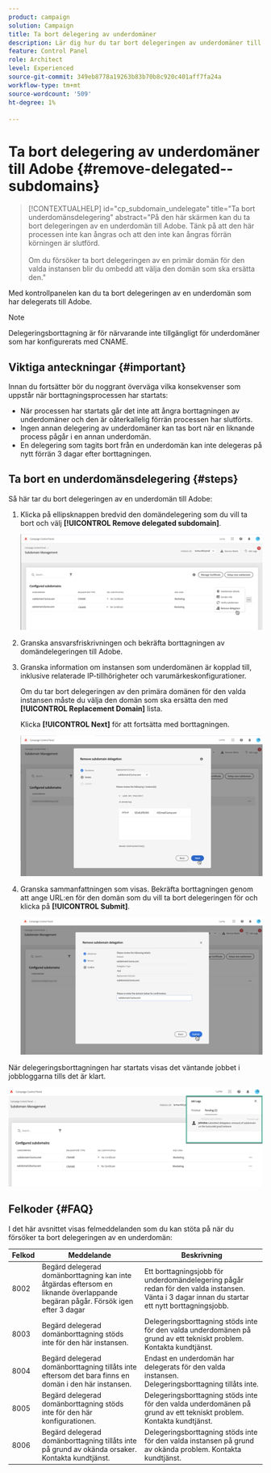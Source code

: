 ```yaml
---
product: campaign
solution: Campaign
title: Ta bort delegering av underdomäner
description: Lär dig hur du tar bort delegeringen av underdomäner till Adobe.
feature: Control Panel
role: Architect
level: Experienced
source-git-commit: 349eb8778a19263b83b70b8c920c401aff7fa24a
workflow-type: tm+mt
source-wordcount: '509'
ht-degree: 1%

---
```


# Ta bort delegering av underdomäner till Adobe {#remove-delegated--subdomains}

>[!CONTEXTUALHELP]
>id="cp_subdomain_undelegate"
>title="Ta bort underdomänsdelegering"
>abstract="På den här skärmen kan du ta bort delegeringen av en underdomän till Adobe. Tänk på att den här processen inte kan ångras och att den inte kan ångras förrän körningen är slutförd.<br><br>Om du försöker ta bort delegeringen av en primär domän för den valda instansen blir du ombedd att välja den domän som ska ersätta den."

Med kontrollpanelen kan du ta bort delegeringen av en underdomän som har delegerats till Adobe.

>[!NOTE]
>
>Delegeringsborttagning är för närvarande inte tillgängligt för underdomäner som har konfigurerats med CNAME.

## Viktiga anteckningar {#important}

Innan du fortsätter bör du noggrant överväga vilka konsekvenser som uppstår när borttagningsprocessen har startats:

* När processen har startats går det inte att ångra borttagningen av underdomäner och den är oåterkallelig förrän processen har slutförts.
* Ingen annan delegering av underdomäner kan tas bort när en liknande process pågår i en annan underdomän.
* En delegering som tagits bort från en underdomän kan inte delegeras på nytt förrän 3 dagar efter borttagningen.

## Ta bort en underdomänsdelegering {#steps}

Så här tar du bort delegeringen av en underdomän till Adobe:

1. Klicka på ellipsknappen bredvid den domändelegering som du vill ta bort och välj **[!UICONTROL Remove delegated subdomain]**.

   ![](assets/undelegate-subdomain.png)

1. Granska ansvarsfriskrivningen och bekräfta borttagningen av domändelegeringen till Adobe.

1. Granska information om instansen som underdomänen är kopplad till, inklusive relaterade IP-tillhörigheter och varumärkeskonfigurationer.

   Om du tar bort delegeringen av den primära domänen för den valda instansen måste du välja den domän som ska ersätta den med **[!UICONTROL Replacement Domain]** lista.

   Klicka **[!UICONTROL Next]** för att fortsätta med borttagningen.

   ![](assets/undelegate-subdomain-details.png)

1. Granska sammanfattningen som visas. Bekräfta borttagningen genom att ange URL:en för den domän som du vill ta bort delegeringen för och klicka på **[!UICONTROL Submit]**.

   ![](assets/undelegate-submit.png)

När delegeringsborttagningen har startats visas det väntande jobbet i jobbloggarna tills det är klart.

![](assets/undelegate-job.png)

## Felkoder {#FAQ}

I det här avsnittet visas felmeddelanden som du kan stöta på när du försöker ta bort delegeringen av en underdomän:

| Felkod | Meddelande | Beskrivning |
|  ---  |  ---  |  ---  |
| 8002 | Begärd delegerad domänborttagning kan inte åtgärdas eftersom en liknande överlappande begäran pågår. Försök igen efter 3 dagar | Ett borttagningsjobb för underdomändelegering pågår redan för den valda instansen. Vänta i 3 dagar innan du startar ett nytt borttagningsjobb. |
| 8003 | Begärd delegerad domänborttagning stöds inte för den här instansen. | Delegeringsborttagning stöds inte för den valda underdomänen på grund av ett tekniskt problem. Kontakta kundtjänst. |
| 8004 | Begärd delegerad domänborttagning tillåts inte eftersom det bara finns en domän i den här instansen. | Endast en underdomän har delegerats för den valda instansen. Delegeringsborttagning tillåts inte. |
| 8005 | Begärd delegerad domänborttagning stöds inte för den här konfigurationen. | Delegeringsborttagning stöds inte för den valda underdomänen på grund av ett tekniskt problem. Kontakta kundtjänst. |
| 8006 | Begärd delegerad domänborttagning tillåts inte på grund av okända orsaker. Kontakta kundtjänst. | Delegeringsborttagning stöds inte för den valda instansen på grund av okända problem. Kontakta kundtjänst. |
